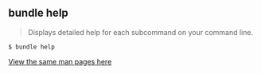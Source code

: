 ## bundle help

> Displays detailed help for each subcommand on your command line.

```
$ bundle help
```

[View the same man pages here](./man/bundle.1.html)
